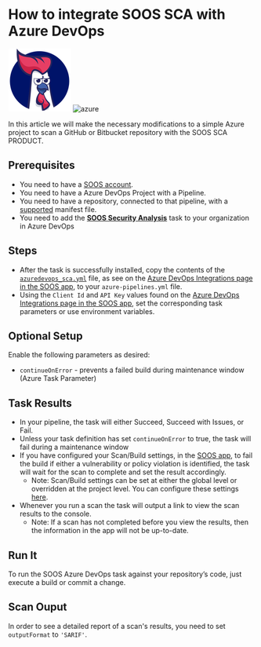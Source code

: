 # How to integrate SOOS SCA with Azure DevOps
<div>
<img src="../assets/img/SOOS-Icon.png" alt="SOOS" width="128" height="128">
<img src="../assets/img/azure.png" alt="azure" width="128" height="128">
</div>

In this article we will make the necessary modifications to a simple Azure project to scan a GitHub or Bitbucket repository with the SOOS SCA PRODUCT.

## Prerequisites
- You need to have a [SOOS account](https://app.soos.io/register).
- You need to have a Azure DevOps Project with a Pipeline.
- You need to have a repository, connected to that pipeline, with a [supported](https://kb.soos.io/help/soos-languages-supported) manifest file.
- You need to add the [**SOOS Security Analysis**](https://marketplace.visualstudio.com/items?itemName=SOOS.SOOS-Security-Analysis) task to your organization in Azure DevOps

## Steps
- After the task is successfully installed, copy the contents of the [`azuredevops_sca.yml`](https://gist.github.com/soostech/983b3756ea3f6e3631d89c97604bd969) file, as see on the [Azure DevOps Integrations page in the SOOS app](https://app.soos.io/integrate/sca?id=azure-devops), to your `azure-pipelines.yml` file.
- Using the `Client Id` and `API Key` values found on the [Azure DevOps Integrations page in the SOOS app](https://app.soos.io/integrate/sca?id=azure-devops), set the corresponding task parameters or use environment variables.

## Optional Setup
Enable the following parameters as desired:
- `continueOnError` - prevents a failed build during maintenance window (Azure Task Parameter)

## Task Results
- In your pipeline, the task will either Succeed, Succeed with Issues, or Fail.
- Unless your task definition has set `continueOnError` to true, the task will fail during a maintenance window
- If you have configured your Scan/Build settings, in the [SOOS app](https://app.soos.io/settings/global), to fail the build if either a vulnerability or policy violation is identified, the task will wait for the scan to complete and set the result accordingly.
  - Note: Scan/Build settings can be set at either the global level or overridden at the project level. You can configure these settings [here](https://app.soos.io/settings/global).
- Whenever you run a scan the task will output a link to view the scan results to the console.
  - Note: If a scan has not completed before you view the results, then the information in the app will not be up-to-date.

## Run It
To run the SOOS Azure DevOps task against your repository’s code, just execute a build or commit a change.

## Scan Ouput
In order to see a detailed report of a scan's results, you need to set `outputFormat` to `'SARIF'`.
